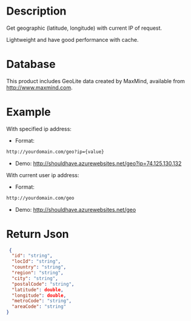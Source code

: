 # Description
Get geographic (latitude, longitude) with current IP of request.

Lightweight and have good performance with cache.

# Database
This product includes GeoLite data created by MaxMind, available from 
<a href="http://www.maxmind.com" target="_blank">http://www.maxmind.com</a>.

# Example
With specified ip address:
- Format: 
```sh 
http://yourdomain.com/geo?ip={value} 
```
- Demo: <a href="http://shouldhave.azurewebsites.net/geo?ip=74.125.130.132" target="_blank">http://shouldhave.azurewebsites.net/geo?ip=74.125.130.132</a>

With current user ip address:
- Format: 
```sh
http://yourdomain.com/geo
```
- Demo: <a href="http://shouldhave.azurewebsites.net/geo" target="_blank">http://shouldhave.azurewebsites.net/geo</a>

# Return Json
```json
 {
  "id": "string",
  "locId": "string",
  "country": "string",
  "region": "string",
  "city": "string",
  "postalCode": "string",
  "latitude": double,
  "longitude": double,
  "metroCode": "string",
  "areaCode": "string"
}
```
